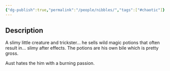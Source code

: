 ```yaml
---
{"dg-publish":true,"permalink":"/people/nibbles/","tags":["#chaotic"]}
---
```


## Description
A slimy little creature and trickster... he sells wild magic potions that often result in... slimy after effects. The potions are his own bile which is pretty gross. 

Aust hates the him with a burning passion.